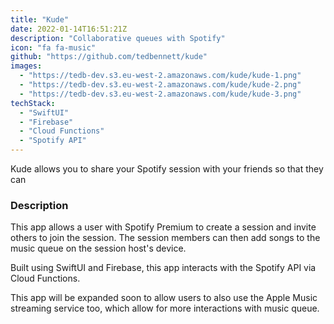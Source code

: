 ```yaml
---
title: "Kude"
date: 2022-01-14T16:51:21Z
description: "Collaborative queues with Spotify"
icon: "fa fa-music"
github: "https://github.com/tedbennett/kude"
images:
  - "https://tedb-dev.s3.eu-west-2.amazonaws.com/kude/kude-1.png"
  - "https://tedb-dev.s3.eu-west-2.amazonaws.com/kude/kude-2.png"
  - "https://tedb-dev.s3.eu-west-2.amazonaws.com/kude/kude-3.png"
techStack:
  - "SwiftUI"
  - "Firebase"
  - "Cloud Functions"
  - "Spotify API"
---
```


Kude allows you to share your Spotify session with your friends so that they can

### Description

This app allows a user with Spotify Premium to create a session and invite others to join the session. The session members can then add songs to the music queue on the session host's device.

Built using SwiftUI and Firebase, this app interacts with the Spotify API via Cloud Functions.

This app will be expanded soon to allow users to also use the Apple Music streaming service too, which allow for more interactions with music queue.

